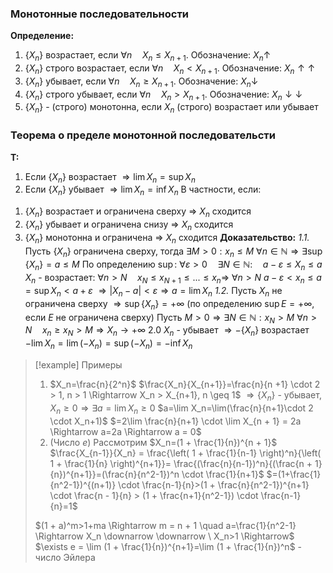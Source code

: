 ### Монотонные последовательности
**Определение:**
1. $\{X_n\}$ возрастает, если $\forall n \quad X_n \leq X_{n+1}$. Обозначение: $X_n \uparrow$
2. $\{X_n\}$ строго возрастает, если $\forall n \quad X_n < X_{n+1}$. Обозначение: $X_n \uparrow \uparrow$
3. $\{X_n\}$ убывает, если $\forall n \quad X_n \geq X_{n+1}$. Обозначение: $X_n \downarrow$
4. $\{X_n\}$ строго убывает, если $\forall n \quad X_n > X_{n+1}$. Обозначение: $X_n \downarrow \downarrow$
5. $\{X_n\}$ - (строго) монотонна, если $X_n$ (строго) возрастает или убывает
### Теорема о пределе монотонной последовательсти
**Т:** 
1. Если $\{X_n\}$ возрастает $\Rightarrow \lim X_n = \sup X_n$
2. Если $\{X_n\}$ убывает $\Rightarrow \lim X_n = \inf X_n$
В частности, если:
1) $\{X_n\}$ возрастает и ограничена сверху $\Rightarrow$ $X_n$ сходится
2) $\{X_n\}$ убывает и ограничена снизу $\Rightarrow$ $X_n$ сходится
3) $\{X_n\}$ монотонна и ограничена $\Rightarrow$ $X_n$ сходится
**Доказательство:**
*1.1.* Пусть $\{X_n\}$ ограничена сверху, тогда $\exists M > 0 : x_n \leq M \ \forall n \in \mathbb{N} \Rightarrow \exists\sup\{X_n\}=a\leq M$
По определению $\sup$: $\forall \varepsilon > 0 \quad \exists N \in \mathbb{N} : \quad a - \varepsilon \leq X_n \leq a$
$X_n$ - возрастает: $\forall n>N \quad x_N \leq x_{N+1} \leq ... \leq x_n \Rightarrow$
$\forall n > N \ a-\varepsilon < x_n \leq a=\sup X_n < a + \varepsilon$
$\Rightarrow |X_n - a| < \varepsilon \Rightarrow a = \lim X_n$
*1.2.* Пусть $X_n$ не ограничена сверху
$\Rightarrow \sup \{X_n\}=+\infty$ (по определению $\sup E=+\infty$, если $E$ не ограничена сверху)
Пусть $M>0 \Rightarrow \exists N \in \mathbb{N} : x_N > M$
$\forall n > N \quad x_n \geq x_N > M \Rightarrow X_n \to +\infty$
2.0 $X_n$ - убывает $\Rightarrow -\{X_n\}$ возрастает
$-\lim X_n=\lim(-X_n)=\sup(-X_n)=-\inf X_n$

>[!example] Примеры
>1. $X_n=\frac{n}{2^n}$
>   $\frac{X_n}{X_{n+1}}=\frac{n}{n +1} \cdot 2 > 1, n > 1 \Rightarrow X_n > X_{n+1}, n \geq 1$
>		 $\Rightarrow \{X_n\}$ - убывает, $X_n \geq 0 \Rightarrow \exists a = \lim X_n \geq 0$
>	$a=\lim X_n=\lim(\frac{n}{n+1}\cdot 2 \cdot X_n+1)$
>	$=2\lim \frac{n}{n+1} \cdot \lim X_{n + 1} = 2a \Rightarrow a=2a \Rightarrow a = 0$
>1. (Число $e$)
>	Рассмотрим $X_n=(1 + \frac{1}{n})^{n + 1}$
>	 $\frac{X_{n-1}}{X_n} = \frac{\left( 1 + \frac{1}{n-1} \right)^n}{\left( 1 + \frac{1}{n} \right)^{n+1}}= \frac{(\frac{n}{n-1})^n}{(\frac{n + 1}{n})^{n+1}}=(\frac{n}{n^2-1})^n \cdot \frac{1}{n+1}$
>	 $=(1+\frac{1}{n^2-1})^{(n+1)} \cdot \frac{n-1}{n}>(1 + \frac{n}{n^2-1})^{n+1} \cdot \frac{n - 1}{n} > (1 + \frac{n+1}{n^2-1}) \cdot \frac{n-1}{n}=1$
>	
>$(1 + a)^m>1+ma \Rightarrow m = n + 1 \quad a=\frac{1}{n^2-1} \Rightarrow X_n \downarrow \downarrow \ X_n>1 \Rightarrow$
>$\exists e = \lim (1 + \frac{1}{n})^{n+1}=\lim (1 + \frac{1}{n})^n$ - число Эйлера	

 




